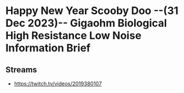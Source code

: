 # Happy New Year Scooby Doo --(31 Dec 2023)-- Gigaohm Biological High Resistance Low Noise Information Brief

## Streams
- https://twitch.tv/videos/2019380107


